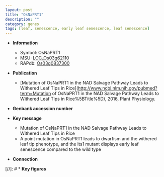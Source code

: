 ```yaml
---
layout: post
title: "OsNaPRT1"
description: ""
category: genes
tags: [leaf, senescence, early leaf senescence, leaf senescence]
---
```


* **Information**  
    + Symbol: OsNaPRT1  
    + MSU: [LOC_Os03g62110](http://rice.uga.edu/cgi-bin/ORF_infopage.cgi?orf=LOC_Os03g62110)  
    + RAPdb: [Os03g0837300](https://rapdb.dna.affrc.go.jp/locus/?name=Os03g0837300)  

* **Publication**  
    + [Mutation of OsNaPRT1 in the NAD Salvage Pathway Leads to Withered Leaf Tips in Rice](http://www.ncbi.nlm.nih.gov/pubmed?term=Mutation of OsNaPRT1 in the NAD Salvage Pathway Leads to Withered Leaf Tips in Rice%5BTitle%5D), 2016, Plant Physiology.

* **Genbank accession number**  

* **Key message**  
    + Mutation of OsNaPRT1 in the NAD Salvage Pathway Leads to Withered Leaf Tips in Rice
    + A point mutation in OsNaPRT1 leads to dwarfism and the withered leaf tip phenotype, and the lts1 mutant displays early leaf senescence compared to the wild type

* **Connection**  

[//]: # * **Key figures**  


